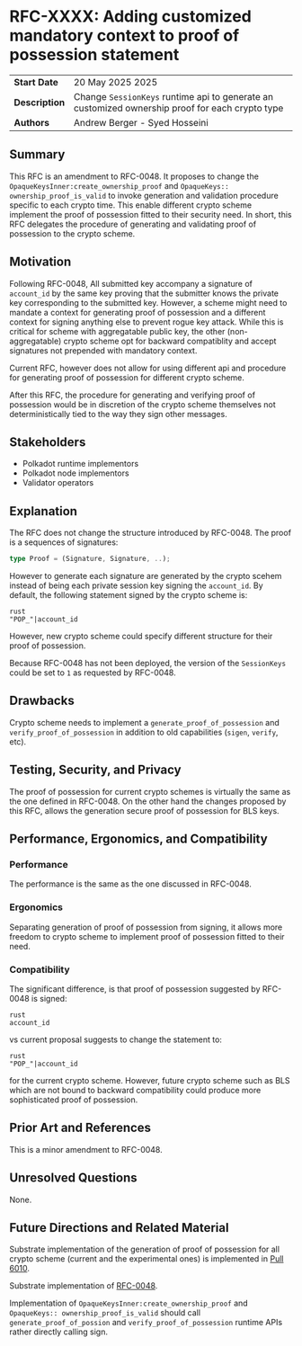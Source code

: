 # RFC-XXXX: Adding customized mandatory context to proof of possession statement

|                 |                                                                                                 |
|-----------------|-------------------------------------------------------------------------------------------------|
| **Start Date**  | 20 May 2025 2025                                                                                |
| **Description** | Change `SessionKeys` runtime api to generate an customized ownership proof for each crypto type |
| **Authors**     | Andrew Berger - Syed Hosseini                                                                   |

## Summary

This RFC is an amendment to RFC-0048. It proposes to change the `OpaqueKeysInner:create_ownership_proof` and `OpaqueKeys:: ownership_proof_is_valid` 
to invoke generation and validation procedure specific to each crypto time. This enable different crypto scheme implement 
the proof of possession fitted to their security need. In short, this RFC delegates the procedure of generating and validating proof of possession to the crypto scheme.


## Motivation

Following RFC-0048, All submitted key  accompany a signature of `account_id` by the same key proving that the submitter knows the private key corresponding to the submitted key. However, a scheme might need to mandate a context for generating proof of possession and a different context for signing anything else to prevent rogue key attack. While this is critical for scheme with aggregatable public key, the other (non-aggregatable) crypto scheme opt for backward compatiblity and accept signatures not prepended with mandatory context.

Current RFC, however does not allow for using different api and procedure for generating proof of possession for different crypto scheme.

After this RFC, the procedure for generating and verifying proof of possession would be in discretion of the crypto scheme themselves not deterministically tied to the way they sign other messages.

## Stakeholders

- Polkadot runtime implementors
- Polkadot node implementors
- Validator operators

## Explanation

The RFC does not change the structure introduced by RFC-0048. The proof is a sequences of
signatures:
```rust
type Proof = (Signature, Signature, ..);
```

However to generate each signature are generated by the crypto scehem instead of being each private session key signing the `account_id`. 
By default, the following statement signed by the crypto scheme is:

```
rust
"POP_"|account_id
```
However, new crypto scheme could specify different structure for their proof of possession.

Because RFC-0048 has not been deployed, the version of the `SessionKeys` could be set to `1` as requested by RFC-0048.

## Drawbacks

Crypto scheme needs to implement a `generate_proof_of_possession` and `verify_proof_of_possession` in addition to old capabilities (`sigen`, `verify`, etc).

## Testing, Security, and Privacy

The proof of possession for current crypto schemes is virtually the same as the one defined in RFC-0048. On the other hand the changes proposed by this RFC, allows the generation secure proof of possession for BLS keys.

## Performance, Ergonomics, and Compatibility

### Performance

The performance is the same as the one discussed in RFC-0048.

### Ergonomics

Separating generation of proof of possession from signing, it allows more freedom to crypto scheme to implement proof of possession fitted to their need. 

### Compatibility

The significant difference, is that proof of possession suggested by  RFC-0048 is signed:

```
rust
account_id
```

vs current proposal suggests to change the statement to:
```
rust
"POP_"|account_id
```

for the current crypto scheme. However, future crypto scheme such as BLS which are not bound to backward compatibility could produce more sophisticated proof of possession. 

## Prior Art and References

This is a minor amendment to RFC-0048.

## Unresolved Questions

None.

## Future Directions and Related Material

Substrate implementation of the generation of proof of possession for all crypto scheme (current and the experimental ones) is implemented in [Pull 6010](https://github.com/paritytech/polkadot-sdk/pull/6010).

Substrate implementation of [RFC-0048](https://github.com/paritytech/polkadot-sdk/pull/1739).

Implementation of `OpaqueKeysInner:create_ownership_proof` and `OpaqueKeys:: ownership_proof_is_valid` should call `generate_proof_of_possion` and `verify_proof_of_possession` runtime APIs rather directly calling sign.
